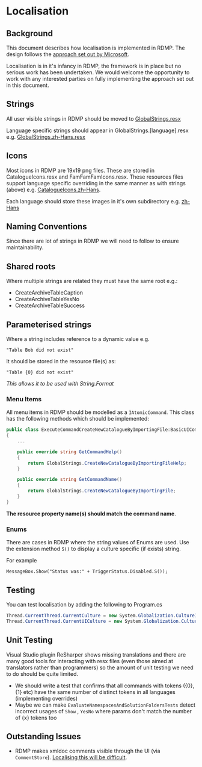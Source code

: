 # Localisation

## Background
This document describes how localisation is implemented in RDMP.  The design follows the [approach set out by Microsoft](https://docs.microsoft.com/en-us/dotnet/standard/globalization-localization/).

Localisation is in it's infancy in RDMP, the framework is in place but no serious work has been undertaken.  We would welcome the opportunity to work with any interested parties on fully implementing the approach set out in this document.

## Strings
All user visible strings in RDMP should be moved to [GlobalStrings.resx](../../Rdmp.Core/GlobalStrings.resx)

Language specific strings should appear in GlobalStrings.[language].resx e.g. [GlobalStrings.zh-Hans.resx](../../Rdmp.Core/GlobalStrings.zh-Hans.resx)

## Icons

Most icons in RDMP are 19x19 png files.  These are stored in CatalogueIcons.resx and FamFamFamIcons.resx.  These resources files support language specific overriding in the same manner as with strings (above) e.g. [CatalogueIcons.zh-Hans](../../Rdmp.Core/Icons/IconProvision/CatalogueIcons.zh-Hans.resx).

Each language should store these images in it's own subdirectory e.g. [zh-Hans](../../Rdmp.Core/Icons/zh-Hans)

## Naming Conventions
Since there are lot of strings in RDMP we will need to follow to ensure maintainability.

## Shared roots

Where multiple strings are related they must have the same root e.g.:

- CreateArchiveTableCaption
- CreateArchiveTableYesNo
- CreateArchiveTableSuccess


## Parameterised strings

Where a string includes reference to a dynamic value e.g.

```
"Table Bob did not exist"
```

It should be stored in the resource file(s) as:

```
"Table {0} did not exist"
```

_This allows it to be used with String.Format_

### Menu Items

All menu items in RDMP should be modelled as a `IAtomicCommand`.  This class has the following methods which should be implemented:

```csharp
public class ExecuteCommandCreateNewCatalogueByImportingFile:BasicUICommandExecution, IAtomicCommandWithTarget
{
    ...

    public override string GetCommandHelp()
    {
        return GlobalStrings.CreateNewCatalogueByImportingFileHelp;
    }

    public override string GetCommandName()
    {
        return GlobalStrings.CreateNewCatalogueByImportingFile;
    }
}
```

__The resource property name(s) should match the command name__.

### Enums

There are cases in RDMP where the string values of Enums are used.  Use the extension method `S()` to display a culture specific (if exists) string.

For example

```
MessageBox.Show("Status was:" + TriggerStatus.Disabled.S());
```

## Testing

You can test localisation by adding the following to Program.cs

```csharp
Thread.CurrentThread.CurrentCulture = new System.Globalization.CultureInfo("zh-Hans");
Thread.CurrentThread.CurrentUICulture = new System.Globalization.CultureInfo("zh-Hans");
```

## Unit Testing

Visual Studio plugin ReSharper shows missing translations and there are many good tools for interacting with resx files (even those aimed at translators rather than programmers) so the amount of unit testing we need to do should be quite limited.

- We should write a test that confirms that all commands with tokens ({0},{1} etc) have the same number of distinct tokens in all languages (implementing overrides)
- Maybe we can make `EvaluateNamespacesAndSolutionFoldersTests` detect incorrect usages of `Show` , `YesNo` where params don't match the number of {x} tokens too

## Outstanding Issues

- RDMP makes xmldoc comments visible through the UI (via `CommentStore`).  [Localising this will be difficult](https://github.com/dotnet/roslyn/issues/3371).

